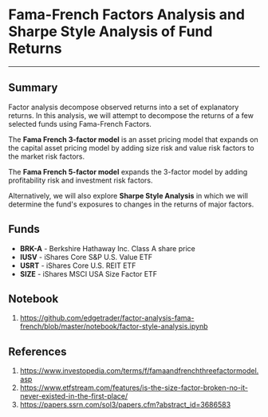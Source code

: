 # Fama-French Factors Analysis and Sharpe Style Analysis of Fund Returns  
---

## Summary
Factor analysis decompose observed returns into a set of explanatory returns.  In this analysis, we will attempt to decompose the returns of a few selected funds using Fama-French Factors.

The **Fama French 3-factor model** is an asset pricing model that expands on the capital asset pricing model by adding size risk and value risk factors to the market risk factors.

The **Fama French 5-factor model** expands the 3-factor model by adding profitability risk and investment risk factors.

Alternatively, we will also explore **Sharpe Style Analysis** in which we will determine the fund's exposures to changes in the returns of major factors.

## Funds
- **BRK-A** - Berkshire Hathaway Inc. Class A share price
- **IUSV** - iShares Core S&P U.S. Value ETF
- **USRT** - iShares Core U.S. REIT ETF
- **SIZE** - iShares MSCI USA Size Factor ETF

## Notebook
1. https://github.com/edgetrader/factor-analysis-fama-french/blob/master/notebook/factor-style-analysis.ipynb

## References

1. https://www.investopedia.com/terms/f/famaandfrenchthreefactormodel.asp
2. https://www.etfstream.com/features/is-the-size-factor-broken-no-it-never-existed-in-the-first-place/
3. https://papers.ssrn.com/sol3/papers.cfm?abstract_id=3686583
